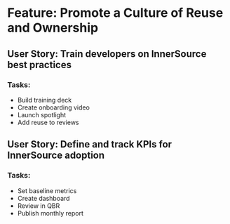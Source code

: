 # Feature: Promote a Culture of Reuse and Ownership

## User Story: Train developers on InnerSource best practices

### Tasks:
- Build training deck
- Create onboarding video
- Launch spotlight
- Add reuse to reviews

## User Story: Define and track KPIs for InnerSource adoption

### Tasks:
- Set baseline metrics
- Create dashboard
- Review in QBR
- Publish monthly report